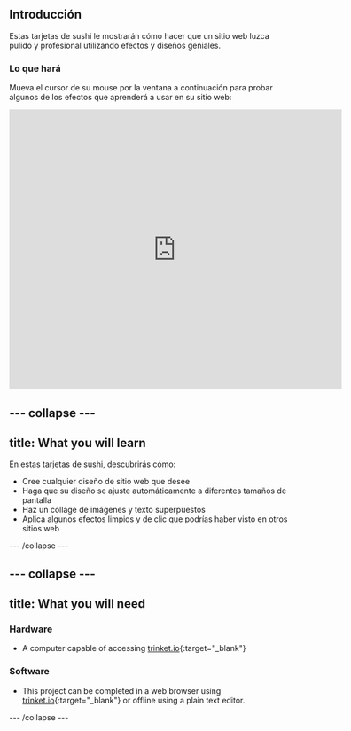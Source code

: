 ## Introducción

Estas tarjetas de sushi le mostrarán cómo hacer que un sitio web luzca pulido y profesional utilizando efectos y diseños geniales.

### Lo que hará

Mueva el cursor de su mouse por la ventana a continuación para probar algunos de los efectos que aprenderá a usar en su sitio web:

<div class="trinket">
  <iframe src="https://trinket.io/embed/html/643a5cabdc?outputOnly=true&start=result" width="600" height="505" frameborder="0" marginwidth="0" marginheight="0" allowfullscreen>
  </iframe>
  <!-- <img src="images/magazine-final.png"> -->
</div>

## \--- collapse \---

## title: What you will learn

En estas tarjetas de sushi, descubrirás cómo:

+ Cree cualquier diseño de sitio web que desee
+ Haga que su diseño se ajuste automáticamente a diferentes tamaños de pantalla
+ Haz un collage de imágenes y texto superpuestos
+ Aplica algunos efectos limpios y de clic que podrías haber visto en otros sitios web

\--- /collapse \---

## \--- collapse \---

## title: What you will need

### Hardware

+ A computer capable of accessing [trinket.io](https://trinket.io){:target="_blank"}

### Software

+ This project can be completed in a web browser using [trinket.io](https://trinket.io){:target="_blank"} or offline using a plain text editor.

\--- /collapse \---